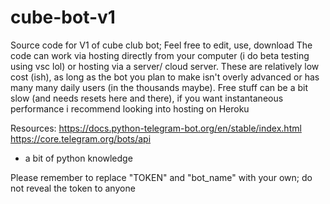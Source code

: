 # cube-bot-v1

Source code for V1 of cube club bot; Feel free to edit, use, download 
The code can work via hosting directly from your computer (i do beta testing using vsc lol) or hosting via a server/ cloud server.
These are relatively low cost (ish), as long as the bot you plan to make isn't overly advanced or has many many daily users (in the thousands maybe). 
Free stuff can be a bit slow (and needs resets here and there), if you want instantaneous performance i recommend looking into hosting on Heroku

Resources: 
https://docs.python-telegram-bot.org/en/stable/index.html
https://core.telegram.org/bots/api
+ a bit of python knowledge

Please remember to replace "TOKEN" and "bot_name" with your own; do not reveal the token to anyone
